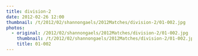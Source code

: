 ```yaml
---
title: division-2
date: 2012-02-26 12:00
thumbnail: /t/2012/02/shannongaels/2012Matches/division-2/01-002.jpg
photos:
  - original: /2012/02/shannongaels/2012Matches/division-2/01-002.jpg
    thumbnail: /t/2012/02/shannongaels/2012Matches/division-2/01-002.jpg
    title: 01-002
---
```

